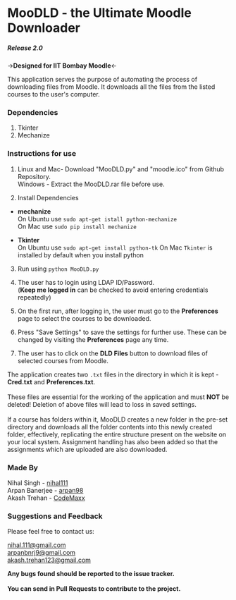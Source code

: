 # MooDLD - the Ultimate Moodle Downloader

##### Release 2.0

->**Designed for IIT Bombay Moodle**<-

This application serves the purpose of automating the process of downloading files from Moodle.
It downloads all the files from the listed courses to the user's computer.

### Dependencies

1. Tkinter
2. Mechanize

### Instructions for use

1. Linux and Mac- Download "MooDLD.py" and "moodle.ico" from Github Repository.<br/>
Windows - Extract the MooDLD.rar file before use.

2. Install Dependencies
  - **mechanize**  <br/>On Ubuntu use `sudo apt-get istall python-mechanize`<br/>
  On Mac use `sudo pip install mechanize`

  - **Tkinter** <br/>
  On Ubuntu use `sudo apt-get install python-tk`
  On Mac `Tkinter` is installed by default when you install python

3. Run using `python MooDLD.py`

4. The user has to login using LDAP ID/Password. <br/>(**Keep me logged in** can be checked to avoid entering credentials repeatedly)

5. On the first run, after logging in, the user must go to the **Preferences** page to select the courses to be downloaded.

6. Press "Save Settings" to save the settings for further use. These can be changed by visiting the **Preferences** page any time.

7. The user has to click on the **DLD Files** button to download files of selected courses from Moodle.


The application creates two `.txt` files in the directory in which it is kept - **Cred.txt** and **Preferences.txt**.
<br/><br/>These files are essential for the working of the application and must **NOT** be deleted! Deletion of above files will lead to loss in saved settings.<br/><br/>
If a course has folders within it, MooDLD creates a new folder in the pre-set directory and downloads all the folder contents into this newly created folder, effectively, replicating the entire structure present on the website on your local system.
Assignment handling has also been added so that the assignments which are uploaded are also downloaded.

### Made By
Nihal Singh - [nihal111](https://github.com/nihal111)<br/>
Arpan Banerjee - [arpan98](https://github.com/arpan98)<br/>
Akash Trehan - [CodeMaxx](https://github.com/CodeMaxx)

### Suggestions and Feedback

Please feel free to contact us:

[nihal.111@gmail.com](nihal.111@gmail.com)<br/>
[arpanbnrj9@gmail.com](arpanbnrj9@gmail.com)<br/>
[akash.trehan123@gmail.com](akash.trehan123@gmail.com)<br/>

**Any bugs found should be reported to the issue tracker.**<br/><br/>
**You can send in Pull Requests to contribute to the project.**

